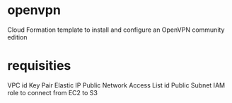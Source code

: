 # openvpn
Cloud Formation template to install and configure an OpenVPN community edition

# requisities
VPC id
Key Pair
Elastic IP
Public Network Access List id
Public Subnet
IAM role to connect from EC2 to S3
